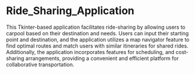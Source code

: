 # Ride_Sharing_Application

This Tkinter-based application facilitates ride-sharing by allowing users to carpool based on their destination and needs.
Users can input their starting point and destination, and the application utilizes a map navigator feature to find optimal
routes and match users with similar itineraries for shared rides. Additionally, the application incorporates features for
scheduling, and cost-sharing arrangements, providing a convenient and efficient platform
for collaborative transportation. 
